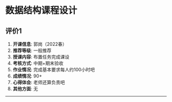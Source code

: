 # 数据结构课程设计

## 评价1

1. **开课信息**: 郭岗（2022春）
2. **推荐等级**: 一般推荐
3. **授课内容**: 布置任务完成课设
4. **考核方式**: 中期+期末验收
5. **作业情况**: 完成基本要求每人约100小时吧
6. **成绩情况**: 90+
7. **心得体会**: 老师还算负责吧
8. **其他方面**: 无

---